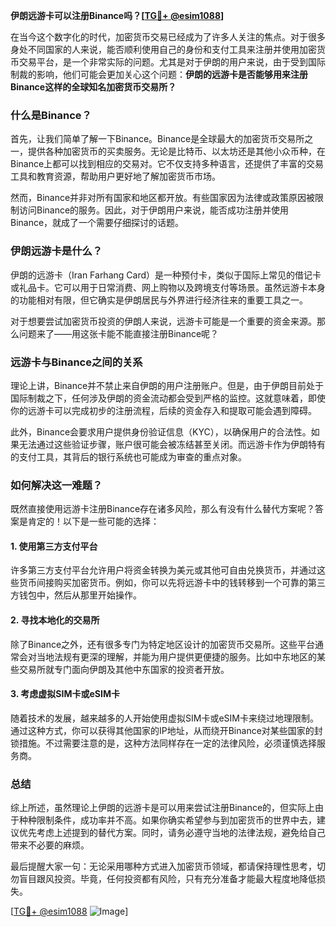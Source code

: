 **伊朗远游卡可以注册Binance吗？[[TG💪+ @esim1088](https://t.me/s/esim1088)]**

在当今这个数字化的时代，加密货币交易已经成为了许多人关注的焦点。对于很多身处不同国家的人来说，能否顺利使用自己的身份和支付工具来注册并使用加密货币交易平台，是一个非常实际的问题。尤其是对于伊朗的用户来说，由于受到国际制裁的影响，他们可能会更加关心这个问题：**伊朗的远游卡是否能够用来注册Binance这样的全球知名加密货币交易所？**

### 什么是Binance？

首先，让我们简单了解一下Binance。Binance是全球最大的加密货币交易所之一，提供各种加密货币的买卖服务。无论是比特币、以太坊还是其他小众币种，在Binance上都可以找到相应的交易对。它不仅支持多种语言，还提供了丰富的交易工具和教育资源，帮助用户更好地了解加密货币市场。

然而，Binance并非对所有国家和地区都开放。有些国家因为法律或政策原因被限制访问Binance的服务。因此，对于伊朗用户来说，能否成功注册并使用Binance，就成了一个需要仔细探讨的话题。

### 伊朗远游卡是什么？

伊朗的远游卡（Iran Farhang Card）是一种预付卡，类似于国际上常见的借记卡或礼品卡。它可以用于日常消费、网上购物以及跨境支付等场景。虽然远游卡本身的功能相对有限，但它确实是伊朗居民与外界进行经济往来的重要工具之一。

对于想要尝试加密货币投资的伊朗人来说，远游卡可能是一个重要的资金来源。那么问题来了——用这张卡能不能直接注册Binance呢？

### 远游卡与Binance之间的关系

理论上讲，Binance并不禁止来自伊朗的用户注册账户。但是，由于伊朗目前处于国际制裁之下，任何涉及伊朗的资金流动都会受到严格的监控。这就意味着，即使你的远游卡可以完成初步的注册流程，后续的资金存入和提取可能会遇到障碍。

此外，Binance会要求用户提供身份验证信息（KYC），以确保用户的合法性。如果无法通过这些验证步骤，账户很可能会被冻结甚至关闭。而远游卡作为伊朗特有的支付工具，其背后的银行系统也可能成为审查的重点对象。

### 如何解决这一难题？

既然直接使用远游卡注册Binance存在诸多风险，那么有没有什么替代方案呢？答案是肯定的！以下是一些可能的选择：

#### 1. 使用第三方支付平台
许多第三方支付平台允许用户将资金转换为美元或其他可自由兑换货币，并通过这些货币间接购买加密货币。例如，你可以先将远游卡中的钱转移到一个可靠的第三方钱包中，然后从那里开始操作。

#### 2. 寻找本地化的交易所
除了Binance之外，还有很多专门为特定地区设计的加密货币交易所。这些平台通常会对当地法规有更深的理解，并能为用户提供更便捷的服务。比如中东地区的某些交易所就专门面向伊朗及其他中东国家的投资者开放。

#### 3. 考虑虚拟SIM卡或eSIM卡
随着技术的发展，越来越多的人开始使用虚拟SIM卡或eSIM卡来绕过地理限制。通过这种方式，你可以获得其他国家的IP地址，从而绕开Binance对某些国家的封锁措施。不过需要注意的是，这种方法同样存在一定的法律风险，必须谨慎选择服务商。

### 总结

综上所述，虽然理论上伊朗的远游卡是可以用来尝试注册Binance的，但实际上由于种种限制条件，成功率并不高。如果你确实希望参与到加密货币的世界中去，建议优先考虑上述提到的替代方案。同时，请务必遵守当地的法律法规，避免给自己带来不必要的麻烦。

最后提醒大家一句：无论采用哪种方式进入加密货币领域，都请保持理性思考，切勿盲目跟风投资。毕竟，任何投资都有风险，只有充分准备才能最大程度地降低损失。

[[TG💪+ @esim1088](https://t.me/s/esim1088) ![Image](https://i.postimg.cc/4NQfJmqS/Snipaste-2025-05-13-00-14-12.png)]